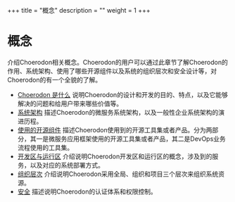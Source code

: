 +++
title = "概念"
description = ""
weight = 1
+++

# 概念

介绍Choerodon相关概念。Choerodon的用户可以通过此章节了解Choerodon的作用、系统架构、使用了哪些开源组件以及系统的组织层次和安全设计等，对Choerodon的有一个全貌的了解。

- [Choerodon 是什么](./choerodon-concept) <font>说明Choerodon的设计和开发的目的、特点，以及它能够解决的问题和给用户带来哪些价值等。</font>
- [系统架构](./choerodon-system-architecture) <font>描述Choerodon的微服务系统架构，以及一般性企业系统架构的演进历程。</font>
- [使用的开源组件](./choerodon-opensource-component) <font>描述Choerodon使用到的开源工具集或者产品。分为两部分，其一是微服务应用框架使用的开源工具集或者产品，其二是DevOps业务流程使用的工具集。</font>
- [开发区与运行区](./choerodon-development-deployment) <font>介绍说明Choerodon开发区和运行区的概念，涉及到的服务，以及对应的系统部署方式。</font>
- [组织层次](./choerodon-org) <font>介绍说明Choerodon采用全局、组织和项目三个层次来组织系统资源。</font>
- [安全](./security) <font>描述说明Choerodon的认证体系和权限控制。</font>
